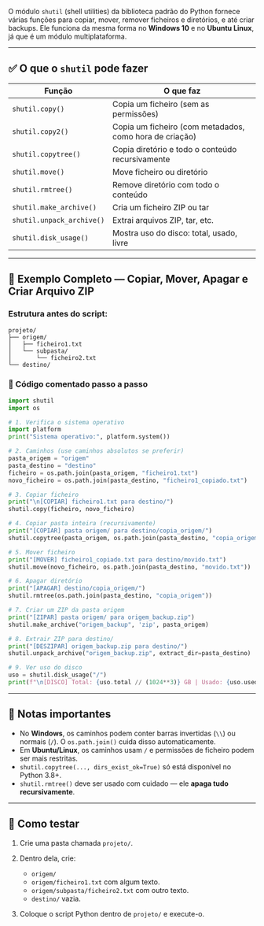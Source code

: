 O módulo `shutil` (shell utilities) da biblioteca padrão do Python fornece várias funções para copiar, mover, remover ficheiros e diretórios, e até criar backups. Ele funciona da mesma forma no **Windows 10** e no **Ubuntu Linux**, já que é um módulo multiplataforma.

---

## ✅ O que o `shutil` pode fazer

| Função                    | O que faz                                               |
| ------------------------- | ------------------------------------------------------- |
| `shutil.copy()`           | Copia um ficheiro (sem as permissões)                   |
| `shutil.copy2()`          | Copia um ficheiro (com metadados, como hora de criação) |
| `shutil.copytree()`       | Copia diretório e todo o conteúdo recursivamente        |
| `shutil.move()`           | Move ficheiro ou diretório                              |
| `shutil.rmtree()`         | Remove diretório com todo o conteúdo                    |
| `shutil.make_archive()`   | Cria um ficheiro ZIP ou tar                             |
| `shutil.unpack_archive()` | Extrai arquivos ZIP, tar, etc.                          |
| `shutil.disk_usage()`     | Mostra uso do disco: total, usado, livre                |

---

## 🧪 Exemplo Completo — Copiar, Mover, Apagar e Criar Arquivo ZIP

### Estrutura antes do script:

```
projeto/
├── origem/
│   ├── ficheiro1.txt
│   └── subpasta/
│       └── ficheiro2.txt
└── destino/
```

### 📄 Código comentado passo a passo

```python
import shutil
import os

# 1. Verifica o sistema operativo
import platform
print("Sistema operativo:", platform.system())

# 2. Caminhos (use caminhos absolutos se preferir)
pasta_origem = "origem"
pasta_destino = "destino"
ficheiro = os.path.join(pasta_origem, "ficheiro1.txt")
novo_ficheiro = os.path.join(pasta_destino, "ficheiro1_copiado.txt")

# 3. Copiar ficheiro
print("\n[COPIAR] ficheiro1.txt para destino/")
shutil.copy(ficheiro, novo_ficheiro)

# 4. Copiar pasta inteira (recursivamente)
print("[COPIAR] pasta origem/ para destino/copia_origem/")
shutil.copytree(pasta_origem, os.path.join(pasta_destino, "copia_origem"), dirs_exist_ok=True)

# 5. Mover ficheiro
print("[MOVER] ficheiro1_copiado.txt para destino/movido.txt")
shutil.move(novo_ficheiro, os.path.join(pasta_destino, "movido.txt"))

# 6. Apagar diretório
print("[APAGAR] destino/copia_origem/")
shutil.rmtree(os.path.join(pasta_destino, "copia_origem"))

# 7. Criar um ZIP da pasta origem
print("[ZIPAR] pasta origem/ para origem_backup.zip")
shutil.make_archive("origem_backup", 'zip', pasta_origem)

# 8. Extrair ZIP para destino/
print("[DESZIPAR] origem_backup.zip para destino/")
shutil.unpack_archive("origem_backup.zip", extract_dir=pasta_destino)

# 9. Ver uso do disco
uso = shutil.disk_usage("/")
print(f"\n[DISCO] Total: {uso.total // (1024**3)} GB | Usado: {uso.used // (1024**3)} GB | Livre: {uso.free // (1024**3)} GB")
```

---

## 📌 Notas importantes

* No **Windows**, os caminhos podem conter barras invertidas (`\\`) ou normais (`/`). O `os.path.join()` cuida disso automaticamente.
* Em **Ubuntu/Linux**, os caminhos usam `/` e permissões de ficheiro podem ser mais restritas.
* `shutil.copytree(..., dirs_exist_ok=True)` só está disponível no Python 3.8+.
* `shutil.rmtree()` deve ser usado com cuidado — ele **apaga tudo recursivamente**.

---

## 📂 Como testar

1. Crie uma pasta chamada `projeto/`.
2. Dentro dela, crie:

   * `origem/`
   * `origem/ficheiro1.txt` com algum texto.
   * `origem/subpasta/ficheiro2.txt` com outro texto.
   * `destino/` vazia.
3. Coloque o script Python dentro de `projeto/` e execute-o.
